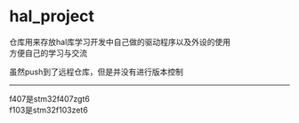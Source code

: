 # hal_project  

仓库用来存放hal库学习开发中自己做的驱动程序以及外设的使用  
方便自己的学习与交流

虽然push到了远程仓库，但是并没有进行版本控制

---

f407是stm32f407zgt6  
f103是stm32f103zet6

